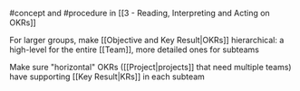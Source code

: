 #concept and #procedure in [[3 - Reading, Interpreting and Acting on OKRs]]

For larger groups, make [[Objective and Key Result|OKRs]] hierarchical: a high-level for the entire [[Team]], more detailed ones for subteams

Make sure "horizontal" OKRs ([[Project|projects]] that need multiple teams) have supporting [[Key Result|KRs]] in each subteam
